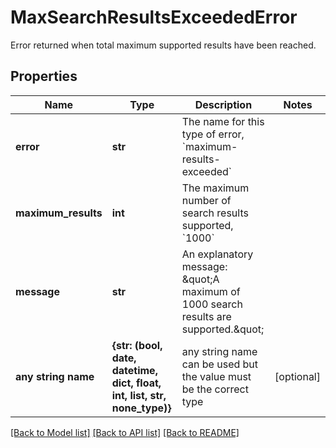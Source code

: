 # MaxSearchResultsExceededError

Error returned when total maximum supported results have been reached.
## Properties
Name | Type | Description | Notes
------------ | ------------- | ------------- | -------------
**error** | **str** | The name for this type of error, &#x60;maximum-results-exceeded&#x60; | 
**maximum_results** | **int** | The maximum number of search results supported, &#x60;1000&#x60; | 
**message** | **str** | An explanatory message: \&quot;A maximum of 1000 search results are supported.\&quot; | 
**any string name** | **{str: (bool, date, datetime, dict, float, int, list, str, none_type)}** | any string name can be used but the value must be the correct type | [optional]

[[Back to Model list]](../README.md#documentation-for-models) [[Back to API list]](../README.md#documentation-for-api-endpoints) [[Back to README]](../README.md)


